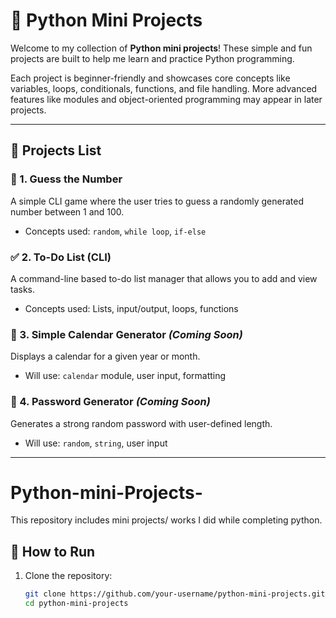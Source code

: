 
# 🐍 Python Mini Projects

Welcome to my collection of **Python mini projects**! These simple and fun projects are built to help me learn and practice Python programming.

Each project is beginner-friendly and showcases core concepts like variables, loops, conditionals, functions, and file handling. More advanced features like modules and object-oriented programming may appear in later projects.

---

## 📂 Projects List

### 🎲 1. Guess the Number
A simple CLI game where the user tries to guess a randomly generated number between 1 and 100.
- Concepts used: `random`, `while loop`, `if-else`

### ✅ 2. To-Do List (CLI)
A command-line based to-do list manager that allows you to add and view tasks.
- Concepts used: Lists, input/output, loops, functions

### 📆 3. Simple Calendar Generator *(Coming Soon)*
Displays a calendar for a given year or month.
- Will use: `calendar` module, user input, formatting

### 🔐 4. Password Generator *(Coming Soon)*
Generates a strong random password with user-defined length.
- Will use: `random`, `string`, user input

---


# Python-mini-Projects-
This repository includes mini projects/ works I did while completing python.
## 🚀 How to Run

1. Clone the repository:
   ```bash
   git clone https://github.com/your-username/python-mini-projects.git
   cd python-mini-projects
